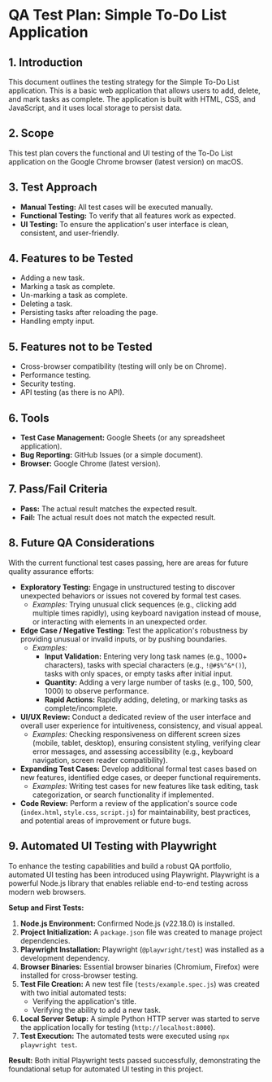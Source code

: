 # QA Test Plan: Simple To-Do List Application

## 1. Introduction

This document outlines the testing strategy for the Simple To-Do List application. This is a basic web application that allows users to add, delete, and mark tasks as complete. The application is built with HTML, CSS, and JavaScript, and it uses local storage to persist data.

## 2. Scope

This test plan covers the functional and UI testing of the To-Do List application on the Google Chrome browser (latest version) on macOS.

## 3. Test Approach

- **Manual Testing:** All test cases will be executed manually.
- **Functional Testing:** To verify that all features work as expected.
- **UI Testing:** To ensure the application's user interface is clean, consistent, and user-friendly.

## 4. Features to be Tested

- Adding a new task.
- Marking a task as complete.
- Un-marking a task as complete.
- Deleting a task.
- Persisting tasks after reloading the page.
- Handling empty input.

## 5. Features not to be Tested

- Cross-browser compatibility (testing will only be on Chrome).
- Performance testing.
- Security testing.
- API testing (as there is no API).

## 6. Tools

- **Test Case Management:** Google Sheets (or any spreadsheet application).
- **Bug Reporting:** GitHub Issues (or a simple document).
- **Browser:** Google Chrome (latest version).

## 7. Pass/Fail Criteria

- **Pass:** The actual result matches the expected result.
- **Fail:** The actual result does not match the expected result.

## 8. Future QA Considerations

With the current functional test cases passing, here are areas for future quality assurance efforts:

-   **Exploratory Testing:** Engage in unstructured testing to discover unexpected behaviors or issues not covered by formal test cases.
    *   *Examples:* Trying unusual click sequences (e.g., clicking add multiple times rapidly), using keyboard navigation instead of mouse, or interacting with elements in an unexpected order.
-   **Edge Case / Negative Testing:** Test the application's robustness by providing unusual or invalid inputs, or by pushing boundaries.
    *   *Examples:*
        *   **Input Validation:** Entering very long task names (e.g., 1000+ characters), tasks with special characters (e.g., `!@#$%^&*()`), tasks with only spaces, or empty tasks after initial input.
        *   **Quantity:** Adding a very large number of tasks (e.g., 100, 500, 1000) to observe performance.
        *   **Rapid Actions:** Rapidly adding, deleting, or marking tasks as complete/incomplete.
-   **UI/UX Review:** Conduct a dedicated review of the user interface and overall user experience for intuitiveness, consistency, and visual appeal.
    *   *Examples:* Checking responsiveness on different screen sizes (mobile, tablet, desktop), ensuring consistent styling, verifying clear error messages, and assessing accessibility (e.g., keyboard navigation, screen reader compatibility).
-   **Expanding Test Cases:** Develop additional formal test cases based on new features, identified edge cases, or deeper functional requirements.
    *   *Examples:* Writing test cases for new features like task editing, task categorization, or search functionality if implemented.
-   **Code Review:** Perform a review of the application's source code (`index.html`, `style.css`, `script.js`) for maintainability, best practices, and potential areas of improvement or future bugs.

## 9. Automated UI Testing with Playwright

To enhance the testing capabilities and build a robust QA portfolio, automated UI testing has been introduced using Playwright. Playwright is a powerful Node.js library that enables reliable end-to-end testing across modern web browsers.

**Setup and First Tests:**

1.  **Node.js Environment:** Confirmed Node.js (v22.18.0) is installed.
2.  **Project Initialization:** A `package.json` file was created to manage project dependencies.
3.  **Playwright Installation:** Playwright (`@playwright/test`) was installed as a development dependency.
4.  **Browser Binaries:** Essential browser binaries (Chromium, Firefox) were installed for cross-browser testing.
5.  **Test File Creation:** A new test file (`tests/example.spec.js`) was created with two initial automated tests:
    *   Verifying the application's title.
    *   Verifying the ability to add a new task.
6.  **Local Server Setup:** A simple Python HTTP server was started to serve the application locally for testing (`http://localhost:8000`).
7.  **Test Execution:** The automated tests were executed using `npx playwright test`.

**Result:** Both initial Playwright tests passed successfully, demonstrating the foundational setup for automated UI testing in this project.